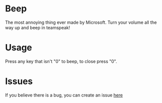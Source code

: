 # Beep
The most annoying thing ever made by Microsoft. Turn your volume all the way up and beep in teamspeak!

# Usage
Press any key that isn't "0" to beep, to close press "0".

# Issues
If you believe there is a bug, you can create an issue <a href="https://github.com/ArcaneCiCi/Beep/issues">here</a>
